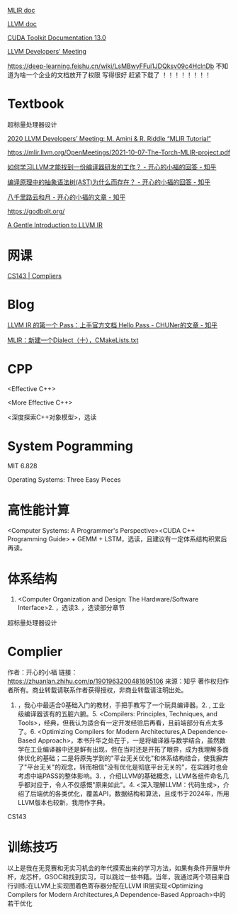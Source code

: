 [MLIR doc](https://mlir.llvm.org/docs/)

[LLVM doc](https://llvm.org/docs/)

[CUDA Toolkit Documentation 13.0](https://docs.nvidia.com/cuda/)

[LLVM Developers' Meeting](https://llvm.org/devmtg/)

https://deep-learning.feishu.cn/wiki/LsMBwyFFui1JDQksv09c4HclnDb 不知道为啥一个企业的文档放开了权限 写得很好 赶紧下载了 ！！！！！！！！

# Textbook

超标量处理器设计

[2020 LLVM Developers’ Meeting: M. Amini & R. Riddle “MLIR Tutorial”](https://www.youtube.com/watch?v=Y4SvqTtOIDk)

https://mlir.llvm.org/OpenMeetings/2021-10-07-The-Torch-MLIR-project.pdf

[如何学习LLVM才能找到一份编译器研发的工作？ - 开心的小福的回答 - 知乎](https://www.zhihu.com/question/471200593/answer/2880145488)

[编译原理中的抽象语法树(AST)为什么而存在？ - 开心的小福的回答 - 知乎](https://www.zhihu.com/question/363445606/answer/2868757254)

[八千里路云和月 - 开心的小福的文章 - 知乎](https://zhuanlan.zhihu.com/p/1901963200481695106)

https://godbolt.org/

[A Gentle Introduction to LLVM IR](https://mcyoung.xyz/2023/08/01/llvm-ir/)


# 网课

[CS143 | Compliers](https://web.stanford.edu/class/cs143/)

# Blog

[LLVM IR 的第一个 Pass：上手官方文档 Hello Pass - CHUNer的文章 - 知乎](https://zhuanlan.zhihu.com/p/392381317)


[MLIR：新建一个Dialect（十），CMakeLists.txt](https://mp.weixin.qq.com/s/qnG3brRnjFsMWZFegNwtvQ)


# CPP

<Effective C++>

<More Effective C++>

<深度探索C++对象模型>，选读

# System Pogramming

<Operating System Concepts>

MIT 6.828

Operating Systems: Three Easy Pieces

# 高性能计算

<Computer Systems: A Programmer's Perspective><CUDA C++ Programming Guide> + GEMM + LSTM，选读，且建议有一定体系结构积累后再读。<A Primer on Memory Consistency and Cache Coherence>

# 体系结构

1. <Computer Organization and Design: The Hardware/Software Interface>2. <General Purpose Graphics Processor Architectures>，选读3. <Computer Architecture: A Quantitative Approach>，选读部分章节

超标量处理器设计

# Complier


作者：开心的小福
链接：https://zhuanlan.zhihu.com/p/1901963200481695106
来源：知乎
著作权归作者所有。商业转载请联系作者获得授权，非商业转载请注明出处。

1. <Compiler Construction: Principles and Practice>，我心中最适合0基础入门的教材，手把手教写了一个玩具编译器。2. <Engineering A Compiler>, 工业级编译器该有的五脏六腑。5. <Compilers: Principles, Techniques, and Tools>，经典，但我认为适合有一定开发经验后再看，且前端部分有点太多了。6. <Optimizing Compilers for Modern Architectures,A Dependence-Based Approach>，本书升华之处在于，一是将编译器与数学结合，虽然数学在工业编译器中还是鲜有出现，但在当时还是开拓了眼界，成为我理解多面体优化的基础；二是将原先学到的"平台无关优化"和体系结构结合，使我摒弃了"平台无关"的观念，转而相信"没有优化是彻底平台无关的"，在实践时也会考虑中端PASS的整体影响。3. <Getting Started with LLVM Core Libraries>，介绍LLVM的基础概念，LLVM各组件命名几乎都对应于<Engineering a Compiler>，令人不仅感慨"原来如此"。4. <深入理解LLVM：代码生成>，介绍了后端优的各类优化，覆盖API，数据结构和算法，且成书于2024年，所用LLVM版本也较新，我用作字典。

CS143

# 训练技巧

以上是我在无竞赛和无实习机会的年代摸索出来的学习方法，如果有条件开展毕升杯，龙芯杯，GSOC和找到实习，可以跳过一些书籍。当年，我通过两个项目来自行训练:在LLVM上实现图着色寄存器分配在LLVM IR层实现<Optimizing Compilers for Modern Architectures,A Dependence-Based Approach>中的若干优化




